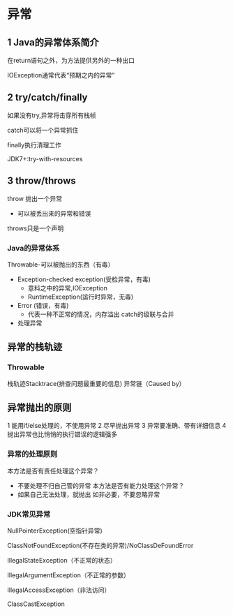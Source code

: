 # 异常


<!--more-->

## 1 Java的异常体系简介

在return语句之外，为方法提供另外的一种出口

IOException通常代表“预期之内的异常”

## 2 try/catch/finally
如果没有try,异常将击穿所有栈帧

catch可以将一个异常抓住

finally执行清理工作

JDK7+:try-with-resources
## 3 throw/throws

throw 抛出一个异常
- 可以被丢出来的异常和错误

throws只是一个声明

### Java的异常体系
Throwable-可以被抛出的东西（有毒）
- Exception-checked exception(受检异常，有毒)
   - 意料之中的异常,IOException
    - RuntimeException(运行时异常，无毒)
- Error (错误，有毒)
    - 代表一种不正常的情况，内存溢出
catch的级联与合并
- 处理异常
## 异常的栈轨迹
### Throwable
栈轨迹Stacktrace(排查问题最重要的信息)
异常链（Caused by）
## 异常抛出的原则
1 能用if/else处理的，不使用异常
2 尽早抛出异常
3 异常要准确、带有详细信息
4 抛出异常也比悄悄的执行错误的逻辑强多
### 异常的处理原则
本方法是否有责任处理这个异常？
- 不要处理不归自己管的异常
本方法是否有能力处理这个异常？
- 如果自己无法处理，就抛出
如非必要，不要忽略异常
### JDK常见异常
NullPointerException(空指针异常)

ClassNotFoundException(不存在类的异常)/NoClassDeFoundError

IllegalStateException（不正常的状态）

IllegalArgumentException（不正常的参数）

IllegalAccessException（非法访问）

ClassCastException
